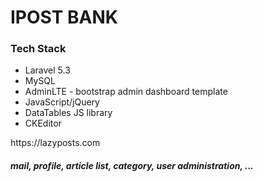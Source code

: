 # IPOST BANK

<h3>Tech Stack</h3>
<ul>
<li>Laravel 5.3</li>
<li>MySQL</li>
<li>AdminLTE - bootstrap admin dashboard template</li>
<li>JavaScript/jQuery</li>
<li>DataTables JS library</li>
<li>CKEditor</li>
</ul>
<p>
https://lazyposts.com
</p>
<h5>
mail, profile, article list, category, user administration, ...
</h5>
